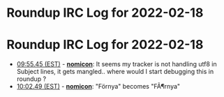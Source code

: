 # Roundup IRC Log for 2022-02-18 #
# Roundup IRC Log for 2022-02-18
* <a href="#09:55.45" id="09:55.45">09:55.45 (EST)</a> - __[nomicon](https://github.com/nomicon)__: It seems my tracker is not handling utf8 in Subject lines, it gets mangled.. where would I start debugging this in roundup ?
* <a href="#10:02.49" id="10:02.49">10:02.49 (EST)</a> - __[nomicon](https://github.com/nomicon)__: "Förnya" becomes "FÃ¶rnya"
